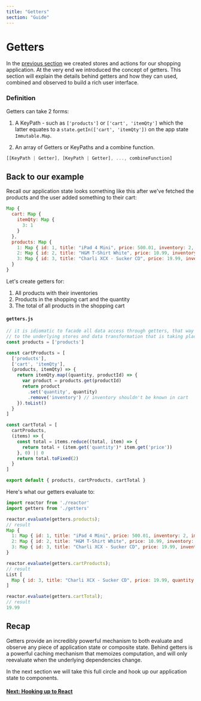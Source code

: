 ```yaml
---
title: "Getters"
section: "Guide"
---
```


# Getters

In the [previous section](./01-getting-started.html) we created stores and actions for our shopping application. At the very end we introduced the concept of getters.
This section will explain the details behind getters and how they can used, combined and observed to build a rich user interface.

### Definition

Getters can take 2 forms:

1. A KeyPath - such as `['products']` or `['cart', 'itemQty']` which the latter equates to a `state.getIn(['cart', 'itemQty'])` on the app state `Immutable.Map`.

2. An array of Getters or KeyPaths and a combine function.
  ```javascript
  [[KeyPath | Getter], [KeyPath | Getter], ..., combineFunction]
  ```

## Back to our example

Recall our application state looks something like this after we've fetched the products and the user added something to their cart:

```javascript
Map {
  cart: Map {
    itemQty: Map {
      3: 1
    }
  },
  products: Map {
    1: Map { id: 1, title: "iPad 4 Mini", price: 500.01, inventory: 2, image: "../common/assets/ipad-mini.png" },
    2: Map { id: 2, title: "H&M T-Shirt White", price: 10.99, inventory: 10, image: "../common/assets/t-shirt.png" },
    3: Map { id: 3, title: "Charli XCX - Sucker CD", price: 19.99, inventory: 4, image: "../common/assets/sucker.png" }
  }
}
```

Let's create getters for:

1. All products with their inventories
2. Products in the shopping cart and the quantity
3. The total of all products in the shopping cart

#### `getters.js`

```javascript
// it is idiomatic to facade all data access through getters, that way a component only has to subscribe to a getter making it agnostic
// to the underlying stores and data transformation that is taking place
const products = ['products']

const cartProducts = [
  ['products'],
  ['cart', 'itemQty'],
  (products, itemQty) => {
    return itemQty.map((quantity, productId) => {
      var product = products.get(productId)
      return product
        .set('quantity', quantity)
        .remove('inventory') // inventory shouldn't be known in cart
    }).toList()
  }
]

const cartTotal = [
  cartProducts,
  (items) => {
    const total = items.reduce((total, item) => {
      return total + (item.get('quantity')* item.get('price'))
    }, 0) || 0
    return total.toFixed(2)
  }
]

export default { products, cartProducts, cartTotal }
```

Here's what our getters evaluate to:

```javascript
import reactor from './reactor'
import getters from './getters'

reactor.evaluate(getters.products);
// result
Map {
  1: Map { id: 1, title: "iPad 4 Mini", price: 500.01, inventory: 2, image: "common/assets/ipad-mini.png" },
  2: Map { id: 2, title: "H&M T-Shirt White", price: 10.99, inventory: 10, image: "common/assets/t-shirt.png" },
  3: Map { id: 3, title: "Charli XCX - Sucker CD", price: 19.99, inventory: 4, image: "common/assets/sucker.png" }
}

reactor.evaluate(getters.cartProducts);
// result
List [
  Map { id: 3, title: "Charli XCX - Sucker CD", price: 19.99, quantity: 1, image: "common/assets/sucker.png" }
]

reactor.evaluate(getters.cartTotal);
// result
19.99
```

## Recap

Getters provide an incredibly powerful mechanism to both evaluate and observe any piece of application state or
composite state.  Behind getters is a powerful caching mechanism that memoizes computation, and will only reevaluate
when the underlying dependencies change.

In the next section we will take this full circle and hook up our application state to components.

#### [Next: Hooking up to React](./05-hooking-up-to-react.html)
